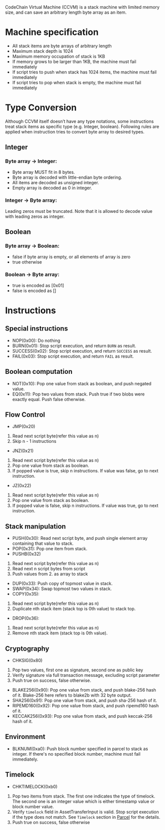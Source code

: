 CodeChain Virtual Machine (CCVM) is a stack machine with limited memory size, and can save an arbitrary length byte array as an item.

# Machine specification
* All stack items are byte arrays of arbitrary length
* Maximum stack depth is 1024
* Maximum memory occupation of stack is 1KB
* If memory grows to be larger than 1KB, the machine must fail immediately
* If script tries to push when stack has 1024 items, the machine must fail immediately
* If script tries to pop when stack is empty, the machine must fail immediately

# Type Conversion
Although CCVM itself doesn’t have any type notations, some instructions treat stack items as specific type (e.g. Integer, boolean). Following rules are applied when instruction tries to convert byte array to desired types.

## Integer

### Byte array -> Integer:

* Byte array MUST fit in 8 bytes.
* Byte array is decoded with little-endian byte ordering.
* All items are decoded as unsigned integer.
* Empty array is decoded as 0 in integer.

### Integer -> Byte array:

Leading zeros must be truncated. Note that it is allowed to decode value with leading zeros as integer.

## Boolean

### Byte array -> Boolean:
* false if byte array is empty, or all elements of array is zero
* true otherwise

### Boolean -> Byte array:
* true is encoded as [0x01]
* false is encoded as []

# Instructions

## Special instructions
* NOP(0x00): Do nothing
* BURN(0x01): Stop script execution, and return `BURN` as result.
* SUCCESS(0x02): Stop script execution, and return `SUCCESS` as result.
* FAIL(0x03): Stop script execution, and return `FAIL` as result.

## Boolean computation
* NOT(0x10): Pop one value from stack as boolean, and push negated value.
* EQ(0x11): Pop two values from stack. Push true if two blobs were exactly equal. Push false otherwise.

## Flow Control
* JMP(0x20)
 1. Read next script byte(refer this value as n)
 1. Skip n - 1 instructions
* JNZ(0x21)
 1. Read next script byte(refer this value as n)
 1. Pop one value from stack as boolean.
 1. If popped value is true, skip n instructions. If value was false, go to next instruction.
* JZ(0x22)
 1. Read next script byte(refer this value as n)
 1. Pop one value from stack as boolean.
 1. If popped value is false, skip n instructions. If value was true, go to next instruction.

## Stack manipulation
* PUSH(0x30): Read next script byte, and push single element array containing that value to stack.
* POP(0x31): Pop one item from stack.
* PUSHB(0x32)
 1. Read next script byte(refer this value as n)
 1. Read next n script bytes from script
 1. Push values from 2. as array to stack
* DUP(0x33): Push copy of topmost value in stack.
* SWAP(0x34): Swap topmost two values in stack.
* COPY(0x35):
 1. Read next script byte(refer this value as n)
 1. Duplicate nth stack item (stack top is 0th value) to stack top.
* DROP(0x36):
 1. Read next script byte(refer this value as n)
 1. Remove nth stack item (stack top is 0th value).

## Cryptography
* CHKSIG(0x80)
 1. Pop two values, first one as signature, second one as public key
 1. Verify signature via full transaction message, excluding script parameter
 1. Push true on success, false otherwise.
* BLAKE256(0x90): Pop one value from stack, and push blake-256 hash of it. Blake-256 here refers to blake2b with 32 byte output.
* SHA256(0x91): Pop one value from stack, and push sha-256 hash of it.
* RIPEMD160(0x92): Pop one value from stack, and push ripemd160 hash of it.
* KECCAK256(0x93): Pop one value from stack, and push keccak-256 hash of it.

## Environment
* BLKNUM(0xa0): Push block number specified in parcel to stack as integer. If there's no specified block number, machine must fail immediately.

## Timelock
* CHKTIMELOCK(0xb0)
 1. Pop two items from stack. The first one indicates the type of timelock. The second one is an integer value which is either timestamp value or block number value.
 2. Verify `timelock` field in AssetTransferInput is valid. Stop script execution if the type does not match. See `Timelock` section in [Parcel](Parcel.md) for the details.
 3. Push true on success, false otherwise
